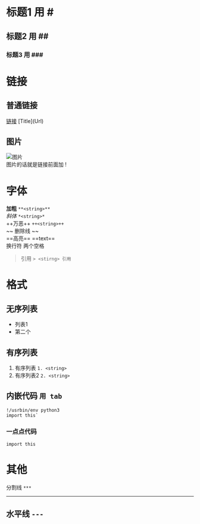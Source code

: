 # 标题1 用 \#  
## 标题2 用 \#\#  
### 标题3 用 \#\#\#  

# 链接
## 普通链接
[链接](http://www.ramwin.com)  \[Title\](Url)  
## 图片
![图片](http://mouapp.com/Mou_128.png)  
图片的话就是链接前面加 !  

# 字体
**加粗**  `**<string>** `  
*斜体* `*<string>*`  
++万恶++  `++<string>++`  
~~ 删除线 ~~  
==高亮== \=\=text\=\=  
换行符  两个空格  
> 引用  `> <stirng> 引用`  

# 格式
## 无序列表
* 列表1  
* 第二个   

## 有序列表
1. 有序列表 `1. <string>`
2. 有序列表2 `2. <string>`

## 内嵌代码 `用 tab `
    !/usrbin/env python3
    import this`

### 一点点代码  

``` 
import this
``` 

# 其他
分割线 `***`
*** 

水平线 `---`
---

